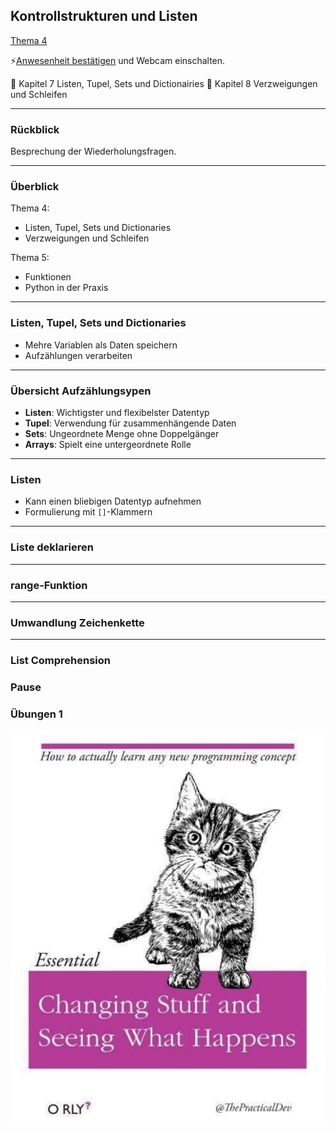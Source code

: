 ## Kontrollstrukturen und Listen

[Thema 4](readme.md)

⚡[Anwesenheit bestätigen](https://moodle.medizintechnik-hf.ch/mod/attendance/manage.php?id=4479) und Webcam einschalten.

📖 Kapitel 7 Listen, Tupel, Sets und Dictionairies
📖 Kapitel 8 Verzweigungen und Schleifen

---
### Rückblick

Besprechung der Wiederholungsfragen.

---
### Überblick

Thema 4:
* Listen, Tupel, Sets und Dictionaries
* Verzweigungen und Schleifen

Thema 5:
* Funktionen
* Python in der Praxis

---
### Listen, Tupel, Sets und Dictionaries

* Mehre Variablen als Daten speichern
* Aufzählungen verarbeiten

---
### Übersicht Aufzählungsypen

* **Listen**: Wichtigster und flexibelster Datentyp
* **Tupel**: Verwendung für zusammenhängende Daten
* **Sets**: Ungeordnete Menge ohne Doppelgänger
* **Arrays**: Spielt eine untergeordnete Rolle

---
### Listen

* Kann einen bliebigen Datentyp aufnehmen
* Formulierung mit `[]`-Klammern

---
### Liste deklarieren

---
### range-Funktion

---
### Umwandlung Zeichenkette

---
### List Comprehension

### Pause

### Übungen 1

![](../try-and-error.png)

